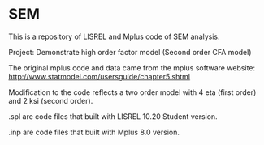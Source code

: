 # SEM
This is a repository of LISREL and Mplus code of SEM analysis. 

Project: Demonstrate high order factor model (Second order CFA model) 

The original mplus code and data came from the mplus software website: http://www.statmodel.com/usersguide/chapter5.shtml

Modification to the code reflects a two order model with 4 eta (first order) and 2 ksi (second order).

.spl are code files that built with LISREL 10.20 Student version. 

.inp are code files that built with Mplus 8.0 version.

